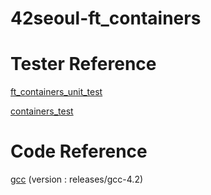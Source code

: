 # 42seoul-ft_containers

# Tester Reference
[ft_containers_unit_test](https://github.com/divinepet/ft_containers-unit-test)

[containers_test](https://github.com/mli42/containers_test)

# Code Reference
[gcc](https://github.com/gcc-mirror/gcc) (version : releases/gcc-4.2)
